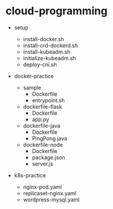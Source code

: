 # cloud-programming

- setup
	- install-docker.sh
	- install-crd-dockerd.sh
	- install-kubeadm.sh
	- initialize-kubeadm.sh
	- deploy-cni.sh

- docker-practice
	- sample
		- Dockerfile
		- entrypoint.sh
	- dockerfile-flask
		- Dockerfile
		- app.py
	- dockerfile-java
		- Dockerfile
		- PingPong.java
	- dockerfile-node
		- Dockerfile
		- package.json
		- server.js

- k8s-practice
	- nginx-pod.yaml
	- replicaset-nginx.yaml
	- wordpress-mysql.yaml


